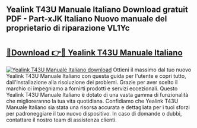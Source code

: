 ## Yealink T43U Manuale Italiano Download gratuit PDF - Part-xJK Italiano Nuovo manuale del proprietario di riparazione VL1Yc

# <h2><a href="http://df9snv2.blite.top/?on=Yealink+T43U+Manuale+Italiano">🔗Download 👉🔴 Yealink T43U Manuale Italiano</a></h2>

[![Yealink T43U Manuale Italiano download](https://i.imgur.com/lujVjoI.png)](http://df9snv2.blite.top/?on=Yealink+T43U+Manuale+Italiano)
Ottieni il massimo dal tuo nuovo Yealink T43U Manuale Italiano con questa guida per l'utente e copri tutto, dall'installazione alla risoluzione dei problemi. Grazie per aver scelto il marchio ci impegniamo a fornirti prodotti e servizi eccezionali. Questo Yealink T43U Manuale Italiano è dotato di una vasta gamma di funzionalità che miglioreranno la tua vita quotidiana. Confidiamo che Yealink T43U Manuale Italiano sia stata una risorsa accurata e dettagliata per i tuoi sforzi per padroneggiare il tuo nuovo dispositivo. In caso di domande o dubbi, contattare il nostro team di assistenza clienti.
